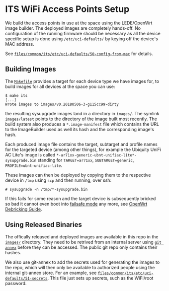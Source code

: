 ITS WiFi Access Points Setup
============================

We build the access points in use at the space using the LEDE/OpenWrt image
builder. The deployed images are completely hands-off. No configuration of the
running firmware should be necessary as all the device specific setup is done
using `/etc/uci-defaults/` by keying off the device's MAC address.

See [`files/common/its/etc/uci-defaults/50-config-from-mac`](files/common/its/etc/uci-defaults/50-config-from-mac) for details.

Building Images
---------------

The [`Makefile`](./Makefile) provides a target for each device type we have
images for, to build images for all devices at the space you can use:

```
$ make its
[...]
Wrote images to images/v0.20180506-3-g115cc99-dirty
```

the resulting sysupgrade images land in a directory in `images/`. The symlink
`images/latest` points to the directory of the image built most recently. The
build system also produces a `*.image-manifest` file which contains the URL to
the ImageBuilder used as well its hash and the corresponding image's hash.

Each produced image file contains the target, subtarget and profile names for
the targeted device (among other things), for example the Ubiquity UniFi AC
Lite's image is called `*-ar71xx-generic-ubnt-unifiac-lite*-sysupgrade.bin`
standing for `TARGET=ar71xx`, `SUBTARGET=generic`, `PROFILE=ubnt-unifiac-lite`.

These images can then be deployed by copying them to the respective device in
`/tmp` using `scp` and then running, over ssh:

    # sysupgrade -n /tmp/*-sysupgrade.bin

If this fails for some reason and the target device is subsequently bricked so
bad it cannot even boot into
[failsafe mode](https://openwrt.org/docs/guide-user/troubleshooting/failsafe_and_factory_reset#entering_failsafe_mode)
any more, see
[OpenWrt Debricking Guide](https://openwrt.org/docs/guide-user/troubleshooting/generic.debrick).

Using Released Binaries
-----------------------

The offically released and deployed images are available in this repo in the
[`images/`](images/) directory. They need to be retrived from an internal server
using [`git annex`](https://git-annex.branchable.com) before they can be
accessed. The public git repo only contains their hashes.

We also use git-annex to add the secrets used for generating the images to the
repo, which will then only be available to authorized people using the internal
git-annex store. For an example, see
[`files/common/its/etc/uci-defaults/51-secrets`](files/common/its/etc/uci-defaults/51-secrets). This
file just sets up secrets, such as the WiFi/root password.
